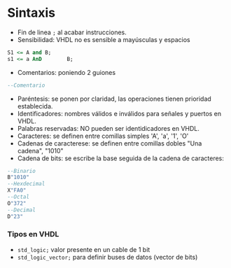 # Sintaxis
- Fin de linea `;` al acabar instrucciones.
- Sensibilidad: VHDL no es sensible a mayúsculas y espacios
```vhdl
S1 <= A and B;
s1 <= a AnD        B;
```
- Comentarios: poniendo 2 guiones
```vhdl
--Comentario
```
- Paréntesis: se ponen por claridad, las operaciones tienen prioridad establecida.
- Identificadores: nombres válidos e inválidos para señales y puertos en VHDL.
- Palabras reservadas: NO pueden ser identidicadores en VHDL.
- Caracteres: se definen entre comillas simples 'A', 'a', '1', 'O'
- Cadenas de caracterese: se definen entre comillas dobles "Una cadena", "1010"
- Cadena de bits: se escribe la base seguida de la cadena de caracteres:
```vhdl
--Binario
B"1010"
--Hexdecimal
X"FA0"
--Octal
O"372"
--Decimal
D"23"
```

### Tipos en VHDL
- `std_logic;` valor presente en un cable de 1 bit
- `std_logic_vector;` para definir buses de datos (vector de bits)






















